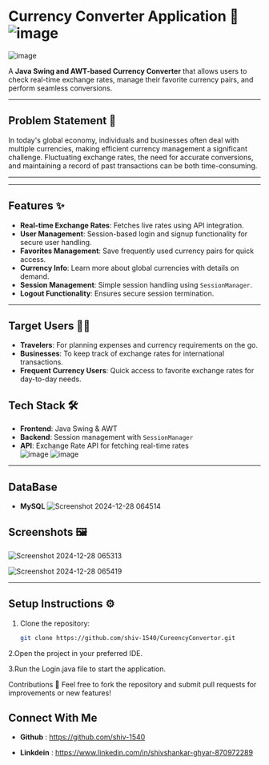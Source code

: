 # Currency Converter Application 💱![image](https://github.com/user-attachments/assets/6f8947d8-5b2d-4bf5-9e48-013f46d6d086)
![image](https://github.com/user-attachments/assets/03c71468-3ddd-4c37-aaff-ba9249111403)


A **Java Swing and AWT-based Currency Converter** that allows users to check real-time exchange rates, manage their favorite currency pairs, and perform seamless conversions.  

---

## Problem Statement 🚨

In today's global economy, individuals and businesses often deal with multiple currencies, making efficient currency management a significant challenge. Fluctuating exchange rates, the need for accurate conversions, and maintaining a record of past transactions can be both time-consuming.

---
---

## Features ✨

- **Real-time Exchange Rates**: Fetches live rates using API integration.  
- **User Management**: Session-based login and signup functionality for secure user handling.  
- **Favorites Management**: Save frequently used currency pairs for quick access.  
- **Currency Info**: Learn more about global currencies with details on demand.  
- **Session Management**: Simple session handling using `SessionManager`.  
- **Logout Functionality**: Ensures secure session termination.  

---

## Target Users 🧑‍💼

- **Travelers**: For planning expenses and currency requirements on the go.  
- **Businesses**: To keep track of exchange rates for international transactions.  
- **Frequent Currency Users**: Quick access to favorite exchange rates for day-to-day needs.  



## Tech Stack 🛠️

- **Frontend**: Java Swing & AWT  
- **Backend**: Session management with `SessionManager`  
- **API**: Exchange Rate API for fetching real-time rates  
![image](https://github.com/user-attachments/assets/6b98c830-3ca3-4455-b20b-5cb068297175)
![image](https://github.com/user-attachments/assets/e5fb4d67-d320-410c-af1d-cceb87f801b2)

---

## DataBase 
 - **MySQL**
 ![Screenshot 2024-12-28 064514](https://github.com/user-attachments/assets/f2920a57-007f-4689-af60-169fe9a305d9)

## Screenshots 🖼️
![Screenshot 2024-12-28 065313](https://github.com/user-attachments/assets/930362a5-1e65-4d76-a27f-225396948cad)

![Screenshot 2024-12-28 065419](https://github.com/user-attachments/assets/90fb6789-6861-49d7-a9c6-d067c2ddf588)




---

## Setup Instructions ⚙️

1. Clone the repository:  
   ```bash
   git clone https://github.com/shiv-1540/CureencyConvertor.git
2.Open the project in your preferred IDE.

3.Run the Login.java file to start the application.

Contributions 🤝
Feel free to fork the repository and submit pull requests for improvements or new features!

## Connect With Me 
 - **Github** : https://github.com/shiv-1540
 
 - **Linkdein** : https://www.linkedin.com/in/shivshankar-ghyar-870972289
 
 
 

